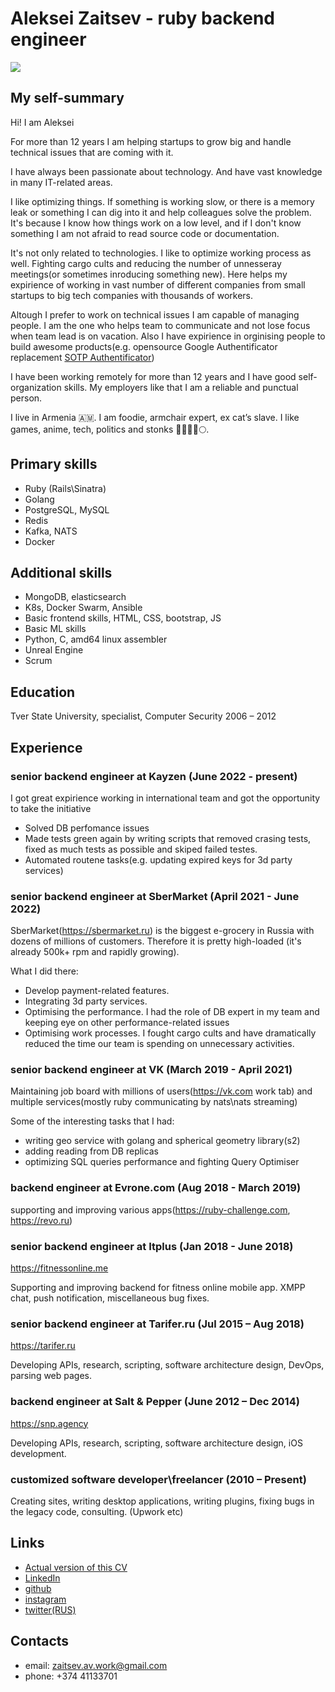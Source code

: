 # Aleksei Zaitsev - ruby backend engineer

![](https://pbs.twimg.com/media/FdUqqyrX0AIWOqe?format=jpg&name=small)

## My self-summary

Hi! I am Aleksei

For more than 12 years I am helping startups to grow big and handle technical issues that are coming with it.

I have always been passionate about technology. And have vast knowledge in many IT-related areas.

I like optimizing things. If something is working slow, or there is a memory leak or something I can dig into it and help colleagues solve the problem. It's because I know how things work on a low level, and if I don't know something I am not afraid to read source code or documentation.

It's not only related to technologies. I like to optimize working process as well. Fighting cargo cults and reducing the number of unnesseray meetings(or sometimes inroducing something new). Here helps my expirience of working in vast number of different companies from small startups to big tech companies with thousands of workers.

Altough I prefer to work on technical issues I am capable of managing people. I am the one who helps team to communicate and not lose focus when team lead is on vacation. Also I have expirience in orginising people to build awesome products(e.g. opensource Google Authentificator replacement [SOTP Authentificator](https://apps.apple.com/us/app/sotp-authenticator/id1526068202))

I have been working remotely for more than 12 years and I have good self-organization skills. My employers like that I am a reliable and punctual person.

I live in Armenia 🇦🇲. I am foodie, armchair expert, ex cat’s slave. I like games, anime, tech, politics and stonks 🦧💎🤲🚀🌕.

## Primary skills

- Ruby (Rails\Sinatra)
- Golang
- PostgreSQL, MySQL
- Redis
- Kafka, NATS
- Docker

## Additional skills

- MongoDB, elasticsearch
- K8s, Docker Swarm, Ansible
- Basic frontend skills, HTML, CSS, bootstrap, JS
- Basic ML skills
- Python, C, amd64 linux assembler
- Unreal Engine
- Scrum

## Education

Tver State University,
specialist, Computer Security
2006 – 2012

## Experience

### senior backend engineer at Kayzen (June 2022 - present)

I got great expirience working in international team and got the opportunity to take the initiative

- Solved DB perfomance issues
- Made tests green again by writing scripts that removed crasing tests, fixed as much tests as possible and skiped failed testes.
- Automated routene tasks(e.g. updating expired keys for 3d party services)

### senior backend engineer at SberMarket (April 2021 - June 2022)

SberMarket(https://sbermarket.ru) is the biggest e-grocery in Russia with dozens of millions of customers. Therefore it is pretty high-loaded (it's already 500k+ rpm and rapidly growing).

What I did there:
- Develop payment-related features.
- Integrating 3d party services.
- Optimising the performance. I had the role of DB expert in my team and keeping eye on other performance-related issues
- Optimising work processes. I fought cargo cults and have dramatically reduced the time our team is spending on unnecessary activities.

### senior backend engineer at VK (March 2019 - April 2021)

Maintaining job board with millions of users(https://vk.com work tab) and multiple services(mostly ruby communicating by nats\nats streaming)

Some of the interesting tasks that I had:
- writing geo service with golang and spherical geometry library(s2)
- adding reading from DB replicas
- optimizing SQL queries performance and fighting Query Optimiser

### backend engineer at Evrone.com (Aug 2018 - March 2019)

supporting and improving various apps(https://ruby-challenge.com, https://revo.ru)

### senior backend engineer at Itplus (Jan 2018 - June 2018)

https://fitnessonline.me

Supporting and improving backend for fitness online mobile app. XMPP chat, push notification, miscellaneous bug fixes.

### senior backend engineer at Tarifer.ru (Jul 2015 – Aug 2018)

https://tarifer.ru

Developing APIs, research, scripting, software architecture design, DevOps, parsing web pages.

### backend engineer at Salt & Pepper (June 2012 – Dec 2014)

https://snp.agency

Developing APIs, research, scripting, software architecture design, iOS development.

### customized software developer\freelancer (2010 – Present)

Creating sites, writing desktop applications, writing plugins, fixing bugs in the legacy code, consulting. (Upwork etc)

## Links

- [Actual version of this CV](https://github.com/DrShnitzel/zaitsev_av_cv)
- [LinkedIn](https://ru.linkedin.com/in/aleksei-zaitsev-6188755b)
- [github](https://github.com/DrShnitzel)
- [instagram](https://www.instagram.com/drshnitzel/)
- [twitter(RUS)](https://twitter.com/drshnitsel)

## Contacts
- email: zaitsev.av.work@gmail.com
- phone: +374 41133701
